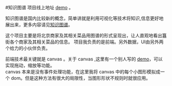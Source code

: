 #知识图谱
项目线上地址 [demo](http://182.92.240.92/guijie/) 。<br/>

知识图谱是国内比较新的概念，简单讲就是利用可视化等技术将知识,信息更好地展出来，更多内容请见[知识图谱](http://baike.baidu.com/link?url=jh2aexKunx7bfB3HlSv4LQice0xwFes0Xm-k9CHnsFbcIwwXo3WT1qYC-i-QDKOhtVdr4u261i3Dtj-YXbwHya)。<br/>

这个项目主要是将北京商家及其相关菜品用图谱的形式呈现出，让人直观地看出簋街各个商家及其相关菜品的信息。
项目我负责的是前端。另外数据，UI由另外两个给力的小伙伴负责。<br>

前端技术最关键就是 canvas 。关于 canvas ,这里有一个别人写的 [demo](http://phrogz.net/tmp/canvas_zoom_to_cursor.html)，可以实现拖动，缩放等功能。<br>
canvas 本来是没有事件处理功能，在这里我将 canvas 中的每个小图形模拟成一个 dom。但是这种方法有很大的局限性，当图形形状不规则时就很应用。
